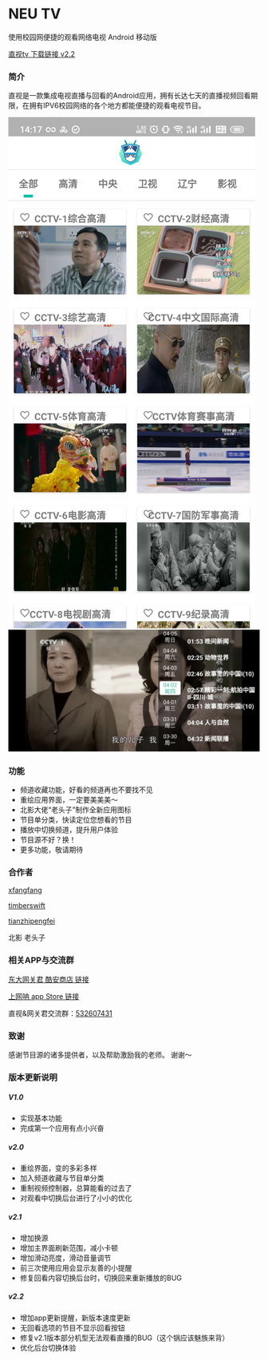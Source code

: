# NEU TV

使用校园网便捷的观看网络电视 Android 移动版

[直视tv 下载链接 v2.2](https://github.com/xfangfang/NeuTV/releases/download/2.2/app-release.apk)


### 简介

直视是一款集成电视直播与回看的Android应用，拥有长达七天的直播视频回看期限，在拥有IPV6校园网络的各个地方都能便捷的观看电视节目。

![shot1](demo1.jpeg)
![shot2](demo2.jpeg)

### 功能

- 频道收藏功能，好看的频道再也不要找不见
- 重绘应用界面，一定要美美美～
- 北影大佬“老头子”制作全新应用图标
- 节目单分类，快读定位您想看的节目
- 播放中切换频道，提升用户体验
- 节目源不好？换！
- 更多功能，敬请期待



### 合作者

[xfangfang](https://github.com/xfangfang)

[timberswift](https://github.com/timberswift)

[tianzhipengfei](https://github.com/tianzhipengfei)

北影 老头子

### 相关APP与交流群
[东大网关君  酷安商店 链接](https://www.coolapk.com/apk/com.lalala.fangs.neunet)

[上网呐 app Store 链接](https://itunes.apple.com/cn/app/%E4%B8%8A%E7%BD%91%E5%91%90/id1245043784?mt=8)

直视&网关君交流群：[532607431](https://shang.qq.com/wpa/qunwpa?idkey=1874e330e0db3e5c4e54794b45a2ac69300786ec03f7ddc44bccb8d9bcfd59f6)

### 致谢

感谢节目源的诸多提供者，以及帮助激励我的老师。
谢谢～


### 版本更新说明

##### V1.0

- 实现基本功能
- 完成第一个应用有点小兴奋

##### v2.0

- 重绘界面，变的多彩多样
- 加入频道收藏与节目单分类
- 重制视频控制器，总算能看的过去了
- 对观看中切换后台进行了小小的优化

##### v2.1

- 增加换源
- 增加主界面刷新范围，减小卡顿
- 增加滑动亮度，滑动音量调节
- 前三次使用应用会显示友善的小提醒
- 修复回看内容切换后台时，切换回来重新播放的BUG

##### v2.2

- 增加app更新提醒，新版本速度更新
- 无回看选项的节目不显示回看按钮
- 修复v2.1版本部分机型无法观看直播的BUG（这个锅应该魅族来背）
- 优化后台切换体验


